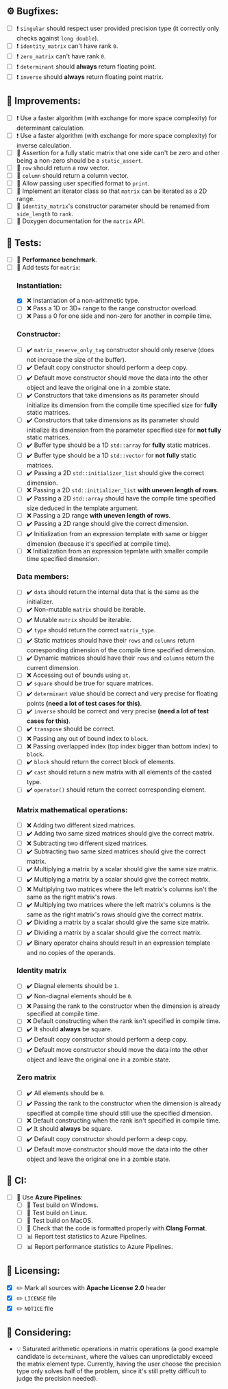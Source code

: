## :gear: Bugfixes:
- [ ] :heavy_exclamation_mark: `singular` should respect user provided precision type (it correctly only checks against `long double`).
- [ ] :heavy_exclamation_mark: `identity_matrix` can't have rank `0`.
- [ ] :heavy_exclamation_mark: `zero_matrix` can't have rank `0`.
- [ ] :heavy_exclamation_mark: `determinant` should **always** return floating point.
- [ ] :heavy_exclamation_mark: `inverse` should **always** return floating point matrix.

## :tada: Improvements:
- [ ] :heavy_exclamation_mark: Use a faster algorithm (with exchange for more space complexity) for determinant calculation.
- [ ] :heavy_exclamation_mark: Use a faster algorithm (with exchange for more space complexity) for inverse calculation.
- [ ] :small_red_triangle: Assertion for a fully static matrix that one side can't be zero and other being a non-zero should be a `static_assert`.
- [ ] :small_red_triangle: `row` should return a row vector.
- [ ] :small_red_triangle: `column` should return a column vector.
- [ ] :100: Allow passing user specified format to `print`.
- [ ] :100: Implement an iterator class so that `matrix` can be iterated as a 2D range.
- [ ] :100: `identity_matrix`'s constructor parameter should be renamed from `side_length` to `rank`.
- [ ] :100: Doxygen documentation for the `matrix` API.

## :mountain_railway: Tests:
- [ ] :100: **Performance benchmark**.
- [ ] :small_red_triangle_down: Add tests for `matrix`:
    ### Instantiation:
    - [x] :x: Instantiation of a non-arithmetic type.
    - [ ] :x: Pass a 1D or 3D+ range to the range constructor overload.
    - [ ] :x: Pass a 0 for one side and non-zero for another in compile time.
    ### Constructor:
    - [ ] :heavy_check_mark: `matrix_reserve_only_tag` constructor should only reserve (does not increase the size of the buffer).
    - [ ] :heavy_check_mark: Default copy constructor should perform a deep copy.
    - [ ] :heavy_check_mark: Default move constructor should move the data into the other object and leave the original one in a zombie state.
    - [ ] :heavy_check_mark: Constructors that take dimensions as its parameter should initialize its dimension from the compile time specified size for **fully** static matrices.
    - [ ] :heavy_check_mark: Constructors that take dimensions as its parameter should initialize its dimension from the parameter specified size for **not fully** static matrices.
    - [ ] :heavy_check_mark: Buffer type should be a 1D `std::array` for **fully** static matrices.
    - [ ] :heavy_check_mark: Buffer type should be a 1D `std::vector` for **not fully** static matrices.
    - [ ] :heavy_check_mark: Passing a 2D `std::initializer_list` should give the correct dimension.
    - [ ] :x: Passing a 2D `std::initializer_list` **with uneven length of rows**.
    - [ ] :heavy_check_mark: Passing a 2D `std::array` should have the compile time specified size deduced in the template argument.
    - [ ] :x: Passing a 2D range **with uneven length of rows**.
    - [ ] :heavy_check_mark: Passing a 2D range should give the correct dimension.
    - [ ] :heavy_check_mark: Initialization from an expression template with same or bigger dimension (because it's specified at compile time).
    - [ ] :x: Initialization from an expression tepmlate with smaller compile time specified dimension.
    ### Data members:
    - [ ] :heavy_check_mark: `data` should return the internal data that is the same as the initializer.
    - [ ] :heavy_check_mark: Non-mutable `matrix` should be iterable.
    - [ ] :heavy_check_mark: Mutable `matrix` should be iterable.
    - [ ] :heavy_check_mark: `type` should return the correct `matrix_type`.
    - [ ] :heavy_check_mark: Static matrices should have their `rows` and `columns` return corresponding dimension of the compile time specified dimension.
    - [ ] :heavy_check_mark: Dynamic matrices should have their `rows` and `columns` return the current dimension.
    - [ ] :x: Accessing out of bounds using `at`.
    - [ ] :heavy_check_mark: `square` should be true for square matrices.
    - [ ] :heavy_check_mark: `determinant` value should be correct and very precise for floating points **(need a lot of test cases for this)**.
    - [ ] :heavy_check_mark: `inverse` should be correct and very precise **(need a lot of test cases for this)**.
    - [ ] :heavy_check_mark: `transpose` should be correct.
    - [ ] :x: Passing any out of bound index to `block`.
    - [ ] :x: Passing overlapped index (top index bigger than bottom index) to `block`.
    - [ ] :heavy_check_mark: `block` should return the correct block of elements.
    - [ ] :heavy_check_mark: `cast` should return a new matrix with all elements of the casted type.
    - [ ] :heavy_check_mark: `operator()` should return the correct corresponding element.
    ### Matrix mathematical operations:
    - [ ] :x: Adding two different sized matrices.
    - [ ] :heavy_check_mark: Adding two same sized matrices should give the correct matrix.
    - [ ] :x: Subtracting two different sized matrices.
    - [ ] :heavy_check_mark: Subtracting two same sized matrices should give the correct matrix.
    - [ ] :heavy_check_mark: Multiplying a matrix by a scalar should give the same size matrix.
    - [ ] :heavy_check_mark: Multiplying a matrix by a scalar should give the correct matrix.
    - [ ] :x: Multiplying two matrices where the left matrix's columns isn't the same as the right matrix's rows.
    - [ ] :heavy_check_mark: Multiplying two matrices where the left matrix's columns is the same as the right matrix's rows should give the correct matrix.
    - [ ] :heavy_check_mark: Dividing a matrix by a scalar should give the same size matrix.
    - [ ] :heavy_check_mark: Dividing a matrix by a scalar should give the correct matrix.
    - [ ] :heavy_check_mark: Binary operator chains should result in an expression template and no copies of the operands.
    ### Identity matrix
    - [ ] :heavy_check_mark: Diagnal elements should be `1`.
    - [ ] :heavy_check_mark: Non-diagnal elements should be `0`.
    - [ ] :x: Passing the rank to the constructor when the dimension is already specified at compile time.
    - [ ] :x: Default constructing when the rank isn't specified in compile time.
    - [ ] :heavy_check_mark: It should **always** be square.
    - [ ] :heavy_check_mark: Default copy constructor should perform a deep copy.
    - [ ] :heavy_check_mark: Default move constructor should move the data into the other object and leave the original one in a zombie state.
    ### Zero matrix
    - [ ] :heavy_check_mark: All elements should be `0`.
    - [ ] :heavy_check_mark: Passing the rank to the constructor when the dimension is already specified at compile time should still use the specified dimension.
    - [ ] :x: Default constructing when the rank isn't specified in compile time.
    - [ ] :heavy_check_mark: It should **always** be square.
    - [ ] :heavy_check_mark: Default copy constructor should perform a deep copy.
    - [ ] :heavy_check_mark: Default move constructor should move the data into the other object and leave the original one in a zombie state.

## :beginner: CI:
- [ ] :rocket: Use **Azure Pipelines**:
    - [ ] :small_orange_diamond: Test build on Windows.
    - [ ] :small_orange_diamond: Test build on Linux.
    - [ ] :small_orange_diamond: Test build on MacOS.
    - [ ] :mag_right: Check that the code is formatted properly with **Clang Format**.
    - [ ] :bar_chart: Report test statistics to Azure Pipelines.
    - [ ] :bar_chart: Report performance statistics to Azure Pipelines.

## :page_with_curl: Licensing:
- [x] :pencil2: Mark all sources with **Apache License 2.0** header
- [x] :pencil2: `LICENSE` file
- [x] :pencil2: `NOTICE` file

## :thinking: Considering:
- :bulb: Saturated arithmetic operations in matrix operations (a good example candidate is `determinant`, where the values can unpredictably exceed the matrix element type. Currently, having the user choose the precision type only solves half of the problem, since it's still pretty difficult to judge the precision needed).